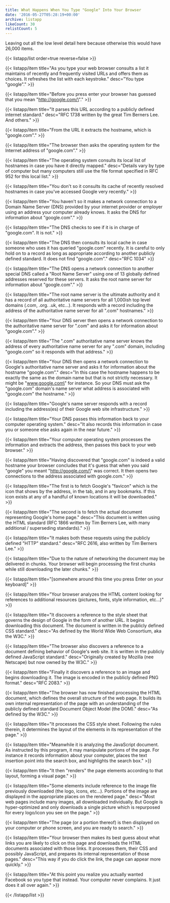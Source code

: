 ```yaml
---
title: What Happens When You Type "Google" Into Your Browser
date: '2016-05-27T05:28:19+00:00'
archive: listapp
likeCount: 30
relistCount: 5
---
```


Leaving out all the low level detail here because otherwise this would have 26,000 items.

{{< listapp/list order=true reverse=false >}}

   {{< listapp/item title="As you type your web browser consults a list it maintains of recently and frequently visited URLs and offers them as choices. It refreshes  the list with each keystroke."
      desc="You type \"google\"." >}}

   {{< listapp/item title="Before you press enter your browser has guessed that you mean \"http://google.com/\"." >}}

   {{< listapp/item title="It parses this URL according to a publicly defined internet standard."
      desc="RFC 1738 written by the great Tim Berners Lee. And others." >}}

   {{< listapp/item title="From the URL it extracts the hostname, which is \"google.com\"." >}}

   {{< listapp/item title="The browser then asks the operating system for the Internet address of \"google.com\"." >}}

   {{< listapp/item title="The operating system consults its local list of hostnames in case you have it directly mapped."
      desc="Details vary by type of computer but many computers still use the file format specified in RFC 952 for this local list." >}}

   {{< listapp/item title="You don't so it consults its cache of recently resolved hostnames in case you've accessed Google very recently." >}}

   {{< listapp/item title="You haven't so it makes a network connection to a Domain Name Server (DNS) provided by your internet provider or employer using an address your computer already knows. It asks the DNS for information about \"google.com\"." >}}

   {{< listapp/item title="The DNS checks to see if it is in charge of \"google.com\". It is not." >}}

   {{< listapp/item title="The DNS then consults its local cache in case someone who uses it has queried \"google.com\" recently. It is careful to only hold on to a record as long as appropriate according to another publicly defined standard. It does not find \"google.com\"."
      desc="RFC 1034" >}}

   {{< listapp/item title="The DNS opens a network connection to another special DNS called a \"Root Name Server\" using one of 13 globally defined addresses reserved for these servers. It asks the root name server for information about \"google.com\"." >}}

   {{< listapp/item title="The root name server is the ultimate authority and it has a record of all authoritative name servers for all 1,000ish top level domains (.com, .org. .uk, etc...). It responds with a record including the address of the authoritative name server for all \".com\" hostnames." >}}

   {{< listapp/item title="Your DNS server then opens a network connection to the authoritative name server for \".com\" and asks it for information about \"google.com\"." >}}

   {{< listapp/item title="The \".com\" authoritative name server knows the address of every authoritative name server for any \".com\" domain, including \"google.com\" so it responds with that address." >}}

   {{< listapp/item title="Your DNS then opens a network connection to Google's authoritative name server and asks it for information about the hostname \"google.com\"."
      desc="In this case the hostname happens to be exactly the same as the domain name but that is not strictly necessary. It might be \"www.google.com\" for instance. So your DNS must ask the \"google.com\" domain's name server what address is associated with \"google.com\" the hostname." >}}

   {{< listapp/item title="Google's name server responds with a record including the address(es) of their Google web site infrastructure." >}}

   {{< listapp/item title="Your DNS passes this information back to your computer operating system."
      desc="It also records this information in case you or someone else asks again in the near future." >}}

   {{< listapp/item title="Your computer operating system processes the information and extracts the address, then passes this back to your web browser." >}}

   {{< listapp/item title="Having discovered that \"google.com\" is indeed a valid hostname your browser concludes that it's guess that when you said \"google\" you meant \"http://google.com/\" was correct. It then opens two connections to the address associated with google.com." >}}

   {{< listapp/item title="The first is to fetch Google's \"favicon\" which is the icon that shows by the address, in the tab, and in any bookmarks. If this icon exists at any of a handful of known locations it will be downloaded." >}}

   {{< listapp/item title="The second is to fetch the actual document representing Google's home page."
      desc="This document is written using the HTML standard (RFC 1866 written by Tim Berners Lee, with many additional / superseding standards)." >}}

   {{< listapp/item title="It makes both these requests using the publicly defined \"HTTP\" standard."
      desc="RFC 2616, also written by Tim Berners Lee." >}}

   {{< listapp/item title="Due to the nature of networking the document may be delivered in chunks. Your browser will begin processing the first chunks while still downloading the later chunks." >}}

   {{< listapp/item title="[somewhere around this time you press Enter on your keyboard]" >}}

   {{< listapp/item title="Your browser analyzes the HTML content looking for references to additional resources (pictures, fonts, style information, etc...)" >}}

   {{< listapp/item title="It discovers a reference to the style sheet that governs the design of Google in the form of another URL. It begins downloading this document. The document is written in the publicly defined CSS standard."
      desc="As defined by the World Wide Web Consortium, aka the W3C." >}}

   {{< listapp/item title="The browser also discovers a reference to a document defining behavior of Google's web site. It is written in the publicly defined JavaScript standard."
      desc="Originally created by Mozilla (nee Netscape) but now owned by the W3C." >}}

   {{< listapp/item title="Finally it discovers a reference to an image and begins downloading it. The image is encoded in the publicly defined PNG format."
      desc="RFC 2083." >}}

   {{< listapp/item title="The browser has now finished processing the HTML document, which defines the overall structure of the web page. It builds its own internal representation of the page with an understanding of the publicly defined standard Document Object Model (the DOM)."
      desc="As defined by the W3C." >}}

   {{< listapp/item title="It processes the CSS style sheet. Following the rules therein, it determines the layout of the elements in its representation of the page." >}}

   {{< listapp/item title="Meanwhile it is analyzing the JavaScript document. As instructed by this program, it may manipulate portions of the page. For instance it records information about your computer, places the text insertion point into the search box, and highlights the search box." >}}

   {{< listapp/item title="It then \"renders\" the page elements according to that layout, forming a visual page." >}}

   {{< listapp/item title="Some elements include reference to the image file previously downloaded (the logo, icons, etc...). Portions of the image are displayed in the appropriate places on the rendered page."
      desc="Most web pages include many images, all downloaded individually. But Google is hyper-optimized and only downloads a single picture which is repurposed for every logo/icon you see on the page." >}}

   {{< listapp/item title="The page (or a portion thereof) is then displayed on your computer or phone screen, and you are ready to search." >}}

   {{< listapp/item title="Your browser then makes its best guess about what links you are likely to click on this page and downloads the HTML documents associated with those links. It processes them, their CSS and possibly JavaScript, and prepares its internal representation of those pages."
      desc="This way if you do click the link, the page can appear more quickly." >}}

   {{< listapp/item title="At this point you realize you actually wanted Facebook so you type that instead. Your computer never complains. It just does it all over again." >}}

{{< /listapp/list >}}
